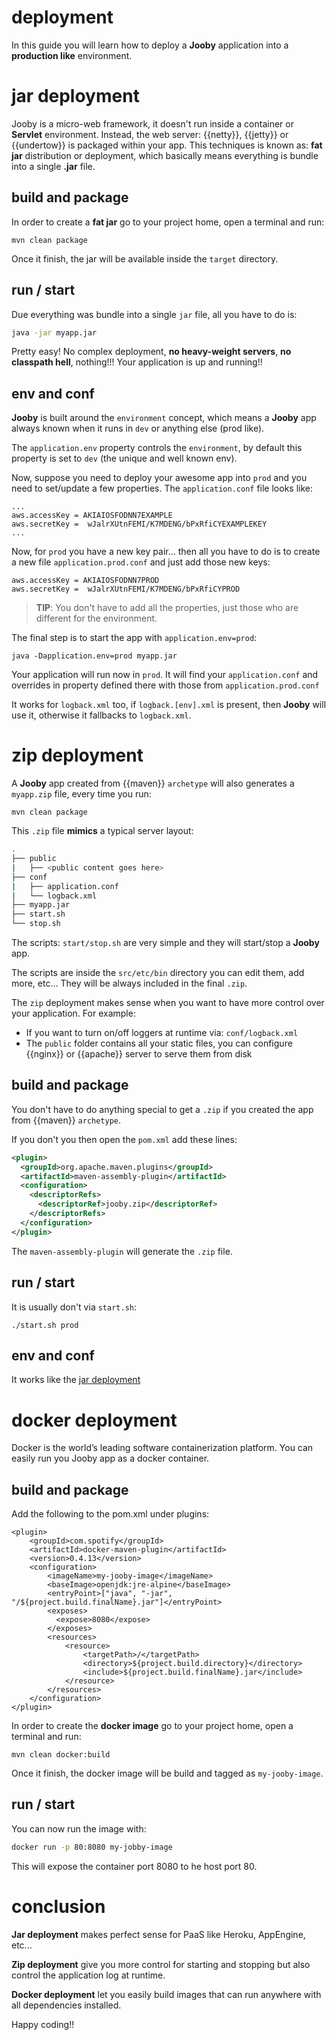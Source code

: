 # deployment

In this guide you will learn how to deploy a **Jooby** application into a **production like** environment.

# jar deployment

Jooby is a micro-web framework, it doesn't run inside a container or **Servlet** environment. Instead, the web server: {{netty}}, {{jetty}} or {{undertow}} is packaged within your app.
This techniques is known as: **fat jar** distribution or deployment, which basically means everything is bundle into a single **.jar** file.

## build and package

In order to create a **fat jar** go to your project home, open a terminal and run:

```
mvn clean package
```

Once it finish, the jar will be available inside the ```target``` directory.

## run / start

Due everything was bundle into a single ```jar``` file, all you have to do is:

```bash
java -jar myapp.jar
```

Pretty easy! No complex deployment, **no heavy-weight servers**, **no classpath hell**, nothing!!! Your application is up and running!!

## env and conf

**Jooby** is built around the ```environment``` concept, which means a **Jooby** app always known when it runs in ```dev``` or anything else (prod like).

The ```application.env``` property controls the ```environment```, by default this property is set to ```dev``` (the unique and well known env).

Now, suppose you need to deploy your awesome app into ```prod``` and you need to set/update a few properties. The ```application.conf``` file looks like:

```
...
aws.accessKey = AKIAIOSFODNN7EXAMPLE
aws.secretKey =  wJalrXUtnFEMI/K7MDENG/bPxRfiCYEXAMPLEKEY
...
```

Now, for ```prod``` you have a new key pair... then all you have to do is to create a new file ```application.prod.conf``` and just add those new keys:

```
aws.accessKey = AKIAIOSFODNN7PROD
aws.secretKey =  wJalrXUtnFEMI/K7MDENG/bPxRfiCYPROD
```

> **TIP**: You don't have to add all the properties, just those who are different for the environment.

The final step is to start the app with ```application.env=prod```:

```
java -Dapplication.env=prod myapp.jar
```

Your application will run now in ```prod```. It will find your ```application.conf``` and overrides in property defined there with those from ```application.prod.conf```

It works for ```logback.xml``` too, if ```logback.[env].xml``` is present, then **Jooby** will use it, otherwise it fallbacks to ```logback.xml```.

# zip deployment

A **Jooby** app created from {{maven}} ```archetype``` will also generates a ```myapp.zip``` file, every time you run:


```
mvn clean package
```

This ```.zip``` file **mimics** a typical server layout:

```bash
.
├── public
|   ├── <public content goes here>
├── conf
|   ├── application.conf
|   └── logback.xml
├── myapp.jar
├── start.sh
└── stop.sh
```

The scripts: ```start/stop.sh``` are very simple and they will start/stop a **Jooby** app.

The scripts are inside the ```src/etc/bin``` directory you can edit them, add more, etc... They will be always included in the final ```.zip```.

The ```zip``` deployment makes sense when you want to have more control over your application. For example:

* If you want to turn on/off loggers at runtime via: ```conf/logback.xml```
* The ```public``` folder contains all your static files, you can configure {{nginx}} or {{apache}} server to serve them from disk

## build and package

You don't have to do anything special to get a ```.zip``` if you created the app from {{maven}} ```archetype```.

If you don't you then open the ```pom.xml``` add these lines:

```xml
<plugin>
  <groupId>org.apache.maven.plugins</groupId>
  <artifactId>maven-assembly-plugin</artifactId>
  <configuration>
    <descriptorRefs>
      <descriptorRef>jooby.zip</descriptorRef>
    </descriptorRefs>
  </configuration>
</plugin>
```

The ```maven-assembly-plugin``` will generate the ```.zip``` file.

## run / start

It is usually don't via ```start.sh```:

```
./start.sh prod
```

## env and conf

It works like the [jar deployment](#jar-deployment-env-and-conf)

# docker deployment

Docker is the world’s leading software containerization platform. You can easily run you Jooby app as a docker container.

## build and package

Add the following to the pom.xml under plugins:

```
<plugin>
    <groupId>com.spotify</groupId>
    <artifactId>docker-maven-plugin</artifactId>
    <version>0.4.13</version>
    <configuration>
        <imageName>my-jooby-image</imageName>
        <baseImage>openjdk:jre-alpine</baseImage>
        <entryPoint>["java", "-jar", "/${project.build.finalName}.jar"]</entryPoint>
        <exposes>
          <expose>8080</expose>
        </exposes>
        <resources>
            <resource>
                <targetPath>/</targetPath>
                <directory>${project.build.directory}</directory>
                <include>${project.build.finalName}.jar</include>
            </resource>
        </resources>
    </configuration>
</plugin>
 ```

In order to create the **docker image** go to your project home, open a terminal and run:

```
mvn clean docker:build
```

Once it finish, the docker image will be build and tagged as ```my-jooby-image```.

## run / start

You can now run the image with:

```bash
docker run -p 80:8080 my-jobby-image
```

This will expose the container port 8080 to he host port 80.

# conclusion

**Jar deployment** makes perfect sense for PaaS like Heroku, AppEngine, etc...

**Zip deployment** give you more control for starting and stopping but also control the application log at runtime.

**Docker deployment** let you easily build images that can run anywhere with all dependencies installed.

Happy coding!!
